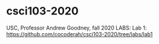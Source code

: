 # csci103-2020
USC, Professor Andrew Goodney, fall 2020
LABS:
Lab 1: https://github.com/cocoderah/csci103-2020/tree/labs/lab1
